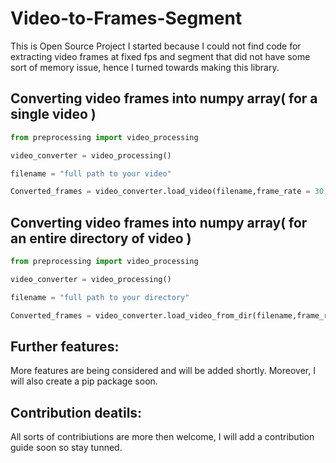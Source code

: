 # Video-to-Frames-Segment
This is Open Source Project I started because I could not find code for extracting video frames at fixed fps and segment that did not have some sort of memory issue, hence I
turned towards making this library. 

## Converting video frames into numpy array( for a single video ) 
 ``` python 
 from preprocessing import video_processing

 video_converter = video_processing()

 filename = "full path to your video"

 Converted_frames = video_converter.load_video(filename,frame_rate = 30, segment=60, normalization = False)


```


## Converting video frames into numpy array( for an entire directory of video ) 
 ``` python 
 from preprocessing import video_processing

 video_converter = video_processing()

 filename = "full path to your directory"

 Converted_frames = video_converter.load_video_from_dir(filename,frame_rate = 30, segment=60, normalization = False)


```

## Further features:
More features are being considered and will be added shortly. Moreover, I will also create a pip package soon. 

## Contribution deatils:
All sorts of contribiutions are more then welcome, I will add a contribution guide soon so stay tunned. 

